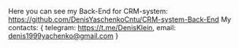 Here you can see my Back-End for CRM-system: https://github.com/DenisYaschenkoCntu/CRM-system-Back-End
My contacts: {
    telegram: https://t.me/DenisKlein,
    email: denis1999yachenko@gmail.com
}
